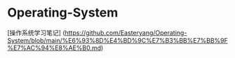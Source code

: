 # Operating-System
[操作系统学习笔记] (https://github.com/Easteryang/Operating-System/blob/main/%E6%93%8D%E4%BD%9C%E7%B3%BB%E7%BB%9F%E7%AC%94%E8%AE%B0.md)
